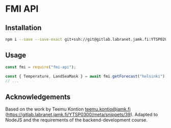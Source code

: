 # FMI API

## Installation

```bash
npm i --save --save-exact git+ssh://git@gitlab.labranet.jamk.fi:YTSP0200/fmi-api.git
```

## Usage

```javascript
const fmi = require("fmi-api");

const { Temperature, LandSeaMask } = await fmi.getForecast("helsinki");
// ...
```

## Acknowledgements

Based on the work by Teemu Kontion <teemu.kontio@jamk.fi> (https://gitlab.labranet.jamk.fi/YTSP0300/meta/snippets/39). Adapted to NodeJS and the requirements of the backend-development course.
